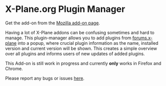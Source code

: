 # X-Plane.org Plugin Manager

Get the add-on from the [Mozilla add-on page](https://addons.mozilla.org/de/firefox/addon/x-plane-plugin-manager/).

Having a lot of X-Plane addons can be confusing sometimes and hard to manage. This plugin-manager allows you to add plugins from [forums.x-plane](https://forums.x-plane.org/) into a popup, where crucial plugin information as the name, installed version and current version will be shown.  This creates a simple overview over all plugins and informs users of new updates of added plugins.

This Add-on is still work in progress and currently **only** works in Firefox and Chrome.

Please report any bugs or issues [here](https://github.com/Mikerosoft25/x-plane.org-plugin-manager/issues).
